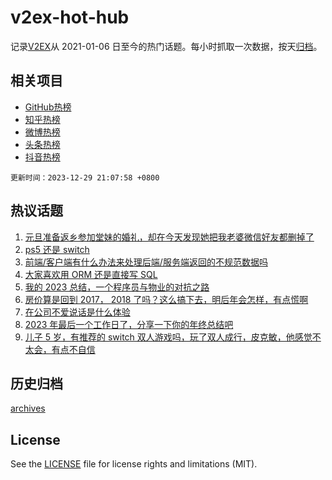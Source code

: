 # v2ex-hot-hub

 记录[V2EX](https://www.v2ex.com/)从 2021-01-06 日至今的热门话题。每小时抓取一次数据，按天[归档](archives)。
 
 ## 相关项目

- [GitHub热榜](https://github.com/snaildev/github-hot-hub)
- [知乎热榜](https://github.com/snaildev/zhihu-hot-hub)
- [微博热榜](https://github.com/snaildev/weibo-hot-hub)
- [头条热榜](https://github.com/snaildev/toutiao-hot-hub)
- [抖音热榜](https://github.com/snaildev/douyin-hot-hub)


 `更新时间：2023-12-29 21:07:58 +0800`

## 热议话题

1. [元旦准备返乡参加堂妹的婚礼，却在今天发现她把我老婆微信好友都删掉了](https://www.v2ex.com/t/1004269)
1. [ps5 还是 switch](https://www.v2ex.com/t/1004267)
1. [前端/客户端有什么办法来处理后端/服务端返回的不规范数据吗](https://www.v2ex.com/t/1004262)
1. [大家喜欢用 ORM 还是直接写 SQL](https://www.v2ex.com/t/1004383)
1. [我的 2023 总结，一个程序员与物业的对抗之路](https://www.v2ex.com/t/1004375)
1. [房价算是回到 2017， 2018 了吗？这么搞下去，明后年会怎样，有点慌啊](https://www.v2ex.com/t/1004345)
1. [在公司不爱说话是什么体验](https://www.v2ex.com/t/1004274)
1. [2023 年最后一个工作日了，分享一下你的年终总结吧](https://www.v2ex.com/t/1004314)
1. [儿子 5 岁，有推荐的 switch 双人游戏吗，玩了双人成行，皮克敏，他感觉不太会，有点不自信](https://www.v2ex.com/t/1004334)

## 历史归档

[archives](archives)

## License

See the [LICENSE](LICENSE) file for license rights and limitations (MIT).
